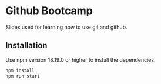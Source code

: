 # Github Bootcamp

Slides used for learning how to use git and github.

## Installation

Use npm version 18.19.0 or higher to install the dependencies.

```bash
npm install
npm run start
```